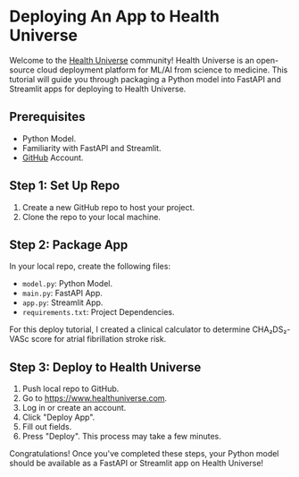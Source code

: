 # Deploying An App to Health Universe

Welcome to the [Health Universe](https://www.healthuniverse.com) community!
Health Universe is an open-source cloud deployment platform for ML/AI from science to medicine.
This tutorial will guide you through packaging a Python model into FastAPI and Streamlit apps for deploying to Health Universe.

## Prerequisites

- Python Model.
- Familiarity with FastAPI and Streamlit.
- [GitHub](https://github.com/) Account.

## Step 1: Set Up Repo

1. Create a new GitHub repo to host your project.
2. Clone the repo to your local machine.

## Step 2: Package App

In your local repo, create the following files:

- ```model.py```: Python Model.
- ```main.py```: FastAPI App.
- ```app.py```: Streamlit App.
- ```requirements.txt```: Project Dependencies.

For this deploy tutorial, I created a clinical calculator to determine CHA₂DS₂-VASc score for atrial fibrillation stroke risk.

## Step 3: Deploy to Health Universe

1. Push local repo to GitHub.
2. Go to https://www.healthuniverse.com.
3. Log in or create an account.
4. Click "Deploy App".
5. Fill out fields.    
6. Press "Deploy". This process may take a few minutes.

Congratulations! Once you've completed these steps, your Python model should be available as a FastAPI or Streamlit app on Health Universe!